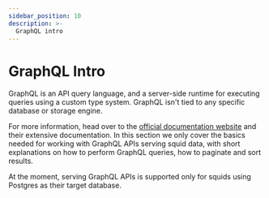 ```yaml
---
sidebar_position: 10
description: >-
  GraphQL intro
---
```


# GraphQL Intro

GraphQL is an API query language, and a server-side runtime for executing queries using a custom type system. GraphQL isn't tied to any specific database or storage engine.

For more information, head over to the [official documentation website](https://graphql.org/learn/) and their extensive documentation. In this section we only cover the basics needed for working with GraphQL APIs serving squid data, with short explanations on how to perform GraphQL queries, how to paginate and sort results.

At the moment, serving GraphQL APIs is supported only for squids using Postgres as their target database.
